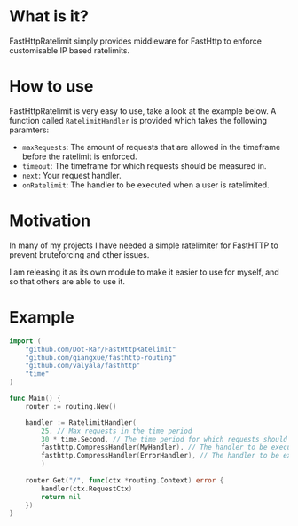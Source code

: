 # What is it?
FastHttpRatelimit simply provides middleware for FastHttp to enforce customisable IP based ratelimits.

# How to use 
FastHttpRatelimit is very easy to use, take a look at the example below. A function called `RatelimitHandler` is provided which takes the following paramters:
- `maxRequests`: The amount of requests that are allowed in the timeframe before the ratelimit is enforced.
- `timeout`: The timeframe for which requests should be measured in.
- `next`: Your request handler.
- `onRatelimit`: The handler to be executed when a user is ratelimited.

# Motivation
In many of my projects I have needed a simple ratelimiter for FastHTTP to prevent bruteforcing and other issues.

I am releasing it as its own module to make it easier to use for myself, and so that others are able to use it.

# Example
```go
import (
	"github.com/Dot-Rar/FastHttpRatelimit"
	"github.com/qiangxue/fasthttp-routing"
	"github.com/valyala/fasthttp"
	"time"
)

func Main() {
	router := routing.New()

	handler := RatelimitHandler(
		25, // Max requests in the time period
		30 * time.Second, // The time period for which requests should be logged
		fasthttp.CompressHandler(MyHandler), // The handler to be executed upon the user not being ratelimited (let them continue)
		fasthttp.CompressHandler(ErrorHandler), // The handler to be executed upon the user being ratelimited (tell them) 
		)
	
	router.Get("/", func(ctx *routing.Context) error {
		handler(ctx.RequestCtx)
		return nil
	})
}
```